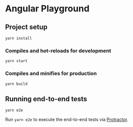 # Angular Playground

## Project setup
```
yarn install
```

### Compiles and hot-reloads for development
```
yarn start
```

### Compiles and minifies for production
```
yarn build
```

## Running end-to-end tests

```
yarn e2e
```

Run `yarn e2e` to execute the end-to-end tests via [Protractor](http://www.protractortest.org/).
